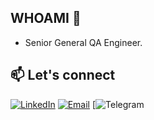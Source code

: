 ## WHOAMI 👋

* Senior General QA Engineer. 


## 📫 Let's connect


[![LinkedIn](https://img.shields.io/badge/LinkedIn-0077B5?style=flat-square&logo=linkedin&logoColor=white)](https://www.linkedin.com/in/oleksandr-kalyna/)
[![Email](https://img.shields.io/badge/Email-D14836?style=flat-square&logo=gmail&logoColor=white)](mailto:oleksandrkalyna@yahoo.com)
[![Telegram](![image](https://github.com/user-attachments/assets/362eba28-75bf-472f-9241-31f8d1c63322)
)
